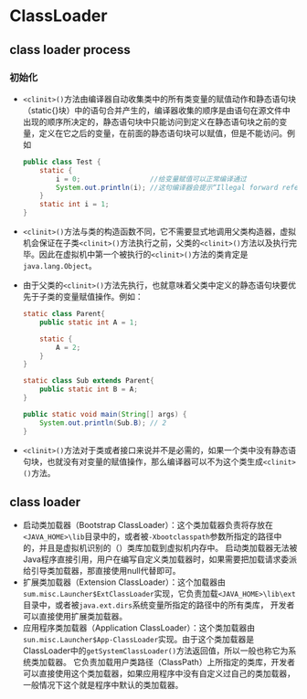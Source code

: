 # ClassLoader



## class loader process

### 初始化

- `<clinit>()`方法由编译器自动收集类中的所有类变量的赋值动作和静态语句块（static{}块）中的语句合并产生的，编译器收集的顺序是由语句在源文件中出现的顺序所决定的，静态语句块中只能访问到定义在静态语句块之前的变量，定义在它之后的变量，在前面的静态语句块可以赋值，但是不能访问。例如

  ```java
  public class Test {
      static {
          i = 0;                 //给变量赋值可以正常编译通过
          System.out.println(i); //这句编译器会提示“Illegal forward reference”
      }
      static int i = 1;
  }
  ```

- `<clinit>()`方法与类的构造函数不同，它不需要显式地调用父类构造器，虚拟机会保证在子类`<clinit>()`方法执行之前，父类的`<clinit>()`方法以及执行完毕。因此在虚拟机中第一个被执行的`<clinit>()`方法的类肯定是`java.lang.Object`。

- 由于父类的`<clinit>()`方法先执行，也就意味着父类中定义的静态语句块要优先于子类的变量赋值操作。例如：

  ```java
  static class Parent{
      public static int A = 1;
  
      static {
          A = 2;
      }
  }
  
  static class Sub extends Parent{
      public static int B = A;
  }
  
  public static void main(String[] args) {
      System.out.println(Sub.B); // 2
  }
  ```

- `<clinit>()`方法对于类或者接口来说并不是必需的，如果一个类中没有静态语句块，也就没有对变量的赋值操作，那么编译器可以不为这个类生成`<clinit>()`方法。



## class loader

- 启动类加载器（Bootstrap ClassLoader）：这个类加载器负责将存放在`<JAVA_HOME>\lib`目录中的，或者被`-Xbootclasspath`参数所指定的路径中的，并且是虚拟机识别的（）类库加载到虚拟机内存中。
  启动类加载器无法被Java程序直接引用，用户在编写自定义类加载器时，如果需要把加载请求委派给引导类加载器，那直接使用null代替即可。
- 扩展类加载器（Extension ClassLoader）：这个加载器由`sum.misc.Launcher$ExtClassLoader`实现，它负责加载`<JAVA_HOME>\lib\ext`目录中，或者被`java.ext.dirs`系统变量所指定的路径中的所有类库，
  开发者可以直接使用扩展类加载器。
- 应用程序类加载器（Application ClassLoader）：这个类加载器由`sun.misc.Launcher$App-ClassLoader`实现。由于这个类加载器是ClassLoader中的`getSystemClassLoader()`方法返回值，所以一般也称它为系统类加载器。
  它负责加载用户类路径（ClassPath）上所指定的类库，开发者可以直接使用这个类加载器，如果应用程序中没有自定义过自己的类加载器，一般情况下这个就是程序中默认的类加载器。